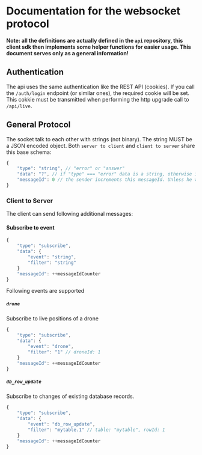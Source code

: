 # Documentation for the websocket protocol

**Note: all the definitions are actually defined in the `api` repository, this client sdk then implements some helper functions for easier usage. This document serves only as a general information!**

## Authentication

The api uses the same authentication like the REST API (cookies). If you call the `/auth/login` endpoint (or similar ones), the required cookie will be set. This cokkie must be transmitted when performing the http upgrade call to `/api/live`.

## General Protocol

The socket talk to each other with strings (not binary). The string MUST be a JSON encoded object. Both `server to client` and `client to server` share this base schema:

```javascript
{
    "type": "string", // "error" or "answer"
    "data": "?", // if "type" === "error" data is a string, otherwise it can be any kind of data (including undefined)
    "messageId": 0 // the sender increments this messageId. Unless he wants to answer to a message, then this is the same id as the id of the message he wants to answer to
}
```

### Client to Server
The client can send following additional messages:

#### Subscribe to event
```javascript
{
    "type": "subscribe",
    "data": {
        "event": "string",
        "filter": "string"
    }
    "messageId": ++messageIdCounter
}
```

Following events are supported

##### `drone`

Subscribe to live positions of a drone

```javascript
{
    "type": "subscribe",
    "data": {
        "event": "drone",
        "filter": "1" // droneId: 1
    }
    "messageId": ++messageIdCounter
}
```

##### `db_row_update`

Subscribe to changes of existing database records.

```javascript
{
    "type": "subscribe",
    "data": {
        "event": "db_row_update",
        "filter": "mytable.1" // table: "mytable", rowId: 1
    }
    "messageId": ++messageIdCounter
}
```
